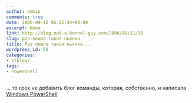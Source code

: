 ```yaml
---
author: admin
comments: true
date: 2006-09-12 05:21:44+00:00
excerpt: None
link: http://blog.not-a-kernel-guy.com/2006/09/11/58
slug: раз-пошла-такая-пьянка
title: Раз пошла такая пьянка...
wordpress_id: 58
categories:
- itblogs
tags:
- PowerShell
---
```


... то грех не добавить блог команды, которая, собственно, и написала [Windows PowerShell](http://blogs.msdn.com/powershell/default.aspx).
